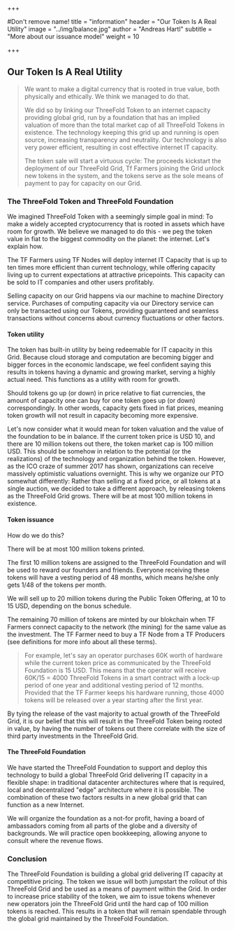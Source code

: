 +++

#Don't remove name!
title = "information"
header = "Our Token Is A Real Utility"
image = "../img/balance.jpg"
author = "Andreas Hartl"
subtitle = "More about our issuance model"
weight = 10

+++

Our Token Is A Real Utility
---
> We want to make a digital currency that is rooted in true value, both physically and ethically. We think we managed to do that.
>
> We did so by linking our ThreeFold Token to an internet capacity providing global grid, run by a foundation that has an implied valuation of more than the total market cap of all ThreeFold Tokens in existence. The technology keeping this grid up and running is open source, increasing transparency and neutrality. Our technology is also very power efficient, resulting in cost effective internet IT capacity.
>
> The token sale will start a virtuous cycle: The proceeds kickstart the deployment of our ThreeFold Grid, Tf Farmers joining the Grid unlock new tokens in the system, and the tokens serve as the sole means of payment to pay for capacity on our Grid.

### The ThreeFold Token and ThreeFold Foundation

We imagined ThreeFold Token with a seemingly simple goal in mind: To make a widely accepted cryptocurrency that is rooted in assets which have room for growth. We believe we managed to do this - we peg the token value in fiat to the biggest commodity on the planet: the internet. Let's explain how.

The TF Farmers using TF Nodes will deploy internet IT Capacity that is up to ten times more efficient than current technology, while offering capacity living up to current expectations at attractive pricepoints. This capacity can be sold to IT companies and other users profitably.

Selling capacity on our Grid happens via our machine to machine Directory service. Purchases of computing capacity via our Directory service can only be transacted using our Tokens, providing guaranteed and seamless transactions without concerns about currency fluctuations or other factors.


#### Token utility

The token has built-in utility by being redeemable for IT capacity in this Grid. Because cloud storage and computation are becoming bigger and bigger forces in the economic landscape, we feel confident saying this results in tokens having a dynamic and growing market, serving a highly actual need. This functions as a utility with room for growth.

Should tokens go up (or down) in price relative to fiat currencies, the amount of capacity one can buy for one token goes up (or down) correspondingly. In other words, capacity gets fixed in fiat prices, meaning token growth will not result in capacity becoming more expensive.

Let's now consider what it would mean for token valuation and the value of the foundation to be in balance. If the current token price is USD 10, and there are 10 million tokens out there, the token market cap is 100 million USD. This should be somehow in relation to the potential (or the realizations) of the technology and organization behind the token. However, as the ICO craze of summer 2017 has shown, organizations can receive massively optimistic valuations overnight. This is why we organize our PTO somewhat differently: Rather than selling at a fixed price, or all tokens at a single auction, we decided to take a different approach, by releasing tokens as the ThreeFold Grid grows. There will be at most 100 million tokens in existence.


#### Token issuance

How do we do this? 

There will be at most 100 million tokens printed. 

The first 10 million tokens are assigned to the ThreeFold Foundation and will be used to reward our founders and friends. Everyone receiving these tokens will have a vesting period of 48 months, which means he/she only gets 1/48 of the tokens per month.

We will sell up to 20 million tokens during the Public Token Offering, at 10 to 15 USD, depending on the bonus schedule. 

The remaining 70 million of tokens are minted by our blokchain when TF Farmers connect capacity to the network (the mining) for the same value as the investment. The TF Farmer need to buy a TF Node from a TF Producers (see definitions for more info about all these terms).

> For example, let's say an operator purchases 60K worth of hardware while the current token price as communicated by the ThreeFold Foundation is 15 USD. This means that the operator will receive 60K/15 = 4000 ThreeFold Tokens in a smart contract with a lock-up period of one year and additional vesting period of 12 months. Provided that the TF Farmer keeps his hardware running, those 4000 tokens will be released over a year starting after the first year.

By tying the release of the vast majority to actual growth of the ThreeFold Grid, it is our belief that this will result in the ThreeFold Token being rooted in value, by having the number of tokens out there correlate with the size of third party investments in the ThreeFold Grid.

#### The ThreeFold Foundation

We have started the ThreeFold Foundation to support and deploy this technology to build a global ThreeFold Grid delivering IT capacity in a flexible shape: in traditional datacenter architectures where that is required, local and decentralized "edge" architecture where it is possible. The combination of these two factors results in a new global grid that can function as a new Internet.

We will organize the foundation as a not-for profit, having a board of ambassadors coming from all parts of the globe and a diversity of backgrounds. We will practice open bookkeeping, allowing anyone to consult where the revenue flows.


### Conclusion

The ThreeFold Foundation is building a global grid delivering IT capacity at competitive pricing. The token we issue will both jumpstart the rollout of this ThreeFold Grid and be used as a means of payment within the Grid. In order to increase price stability of the token, we aim to issue tokens whenever new operators join the ThreeFold Grid until the hard cap of 100 million tokens is reached. This results in a token that will remain spendable through the global grid maintained by the ThreeFold Foundation.
